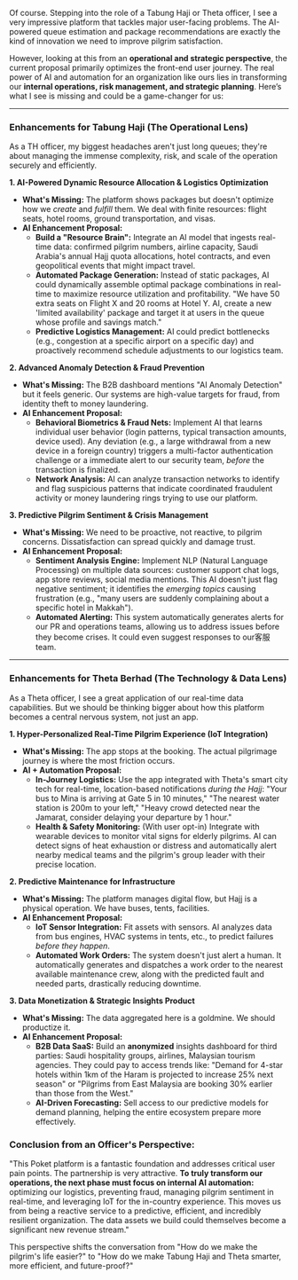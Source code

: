 Of course. Stepping into the role of a Tabung Haji or Theta officer, I see a very impressive platform that tackles major user-facing problems. The AI-powered queue estimation and package recommendations are exactly the kind of innovation we need to improve pilgrim satisfaction.

However, looking at this from an **operational and strategic perspective**, the current proposal primarily optimizes the front-end user journey. The real power of AI and automation for an organization like ours lies in transforming our **internal operations, risk management, and strategic planning**. Here’s what I see is missing and could be a game-changer for us:

---

### **Enhancements for Tabung Haji (The Operational Lens)**

As a TH officer, my biggest headaches aren't just long queues; they're about managing the immense complexity, risk, and scale of the operation securely and efficiently.

**1. AI-Powered Dynamic Resource Allocation & Logistics Optimization**
*   **What's Missing:** The platform shows packages but doesn't optimize how we *create* and *fulfill* them. We deal with finite resources: flight seats, hotel rooms, ground transportation, and visas.
*   **AI Enhancement Proposal:**
    *   **Build a "Resource Brain":** Integrate an AI model that ingests real-time data: confirmed pilgrim numbers, airline capacity, Saudi Arabia's annual Hajj quota allocations, hotel contracts, and even geopolitical events that might impact travel.
    *   **Automated Package Generation:** Instead of static packages, AI could dynamically assemble optimal package combinations in real-time to maximize resource utilization and profitability. "We have 50 extra seats on Flight X and 20 rooms at Hotel Y. AI, create a new 'limited availability' package and target it at users in the queue whose profile and savings match."
    *   **Predictive Logistics Management:** AI could predict bottlenecks (e.g., congestion at a specific airport on a specific day) and proactively recommend schedule adjustments to our logistics team.

**2. Advanced Anomaly Detection & Fraud Prevention**
*   **What's Missing:** The B2B dashboard mentions "AI Anomaly Detection" but it feels generic. Our systems are high-value targets for fraud, from identity theft to money laundering.
*   **AI Enhancement Proposal:**
    *   **Behavioral Biometrics & Fraud Nets:** Implement AI that learns individual user behavior (login patterns, typical transaction amounts, device used). Any deviation (e.g., a large withdrawal from a new device in a foreign country) triggers a multi-factor authentication challenge or a immediate alert to our security team, *before* the transaction is finalized.
    *   **Network Analysis:** AI can analyze transaction networks to identify and flag suspicious patterns that indicate coordinated fraudulent activity or money laundering rings trying to use our platform.

**3. Predictive Pilgrim Sentiment & Crisis Management**
*   **What's Missing:** We need to be proactive, not reactive, to pilgrim concerns. Dissatisfaction can spread quickly and damage trust.
*   **AI Enhancement Proposal:**
    *   **Sentiment Analysis Engine:** Implement NLP (Natural Language Processing) on multiple data sources: customer support chat logs, app store reviews, social media mentions. This AI doesn't just flag negative sentiment; it identifies the *emerging topics* causing frustration (e.g., "many users are suddenly complaining about a specific hotel in Makkah").
    *   **Automated Alerting:** This system automatically generates alerts for our PR and operations teams, allowing us to address issues before they become crises. It could even suggest responses to our客服 team.

---

### **Enhancements for Theta Berhad (The Technology & Data Lens)**

As a Theta officer, I see a great application of our real-time data capabilities. But we should be thinking bigger about how this platform becomes a central nervous system, not just an app.

**1. Hyper-Personalized Real-Time Pilgrim Experience (IoT Integration)**
*   **What's Missing:** The app stops at the booking. The actual pilgrimage journey is where the most friction occurs.
*   **AI + Automation Proposal:**
    *   **In-Journey Logistics:** Use the app integrated with Theta's smart city tech for real-time, location-based notifications *during the Hajj*: "Your bus to Mina is arriving at Gate 5 in 10 minutes," "The nearest water station is 200m to your left," "Heavy crowd detected near the Jamarat, consider delaying your departure by 1 hour."
    *   **Health & Safety Monitoring:** (With user opt-in) Integrate with wearable devices to monitor vital signs for elderly pilgrims. AI can detect signs of heat exhaustion or distress and automatically alert nearby medical teams and the pilgrim's group leader with their precise location.

**2. Predictive Maintenance for Infrastructure**
*   **What's Missing:** The platform manages digital flow, but Hajj is a physical operation. We have buses, tents, facilities.
*   **AI Enhancement Proposal:**
    *   **IoT Sensor Integration:** Fit assets with sensors. AI analyzes data from bus engines, HVAC systems in tents, etc., to predict failures *before they happen*.
    *   **Automated Work Orders:** The system doesn't just alert a human. It automatically generates and dispatches a work order to the nearest available maintenance crew, along with the predicted fault and needed parts, drastically reducing downtime.

**3. Data Monetization & Strategic Insights Product**
*   **What's Missing:** The data aggregated here is a goldmine. We should productize it.
*   **AI Enhancement Proposal:**
    *   **B2B Data SaaS:** Build an **anonymized** insights dashboard for third parties: Saudi hospitality groups, airlines, Malaysian tourism agencies. They could pay to access trends like: "Demand for 4-star hotels within 1km of the Haram is projected to increase 25% next season" or "Pilgrims from East Malaysia are booking 30% earlier than those from the West."
    *   **AI-Driven Forecasting:** Sell access to our predictive models for demand planning, helping the entire ecosystem prepare more effectively.

### **Conclusion from an Officer's Perspective:**

"This Poket platform is a fantastic foundation and addresses critical user pain points. The partnership is very attractive. **To truly transform our operations, the next phase must focus on internal AI automation:** optimizing our logistics, preventing fraud, managing pilgrim sentiment in real-time, and leveraging IoT for the in-country experience. This moves us from being a reactive service to a predictive, efficient, and incredibly resilient organization. The data assets we build could themselves become a significant new revenue stream."

This perspective shifts the conversation from "How do we make the pilgrim's life easier?" to "How do we make Tabung Haji and Theta smarter, more efficient, and future-proof?"